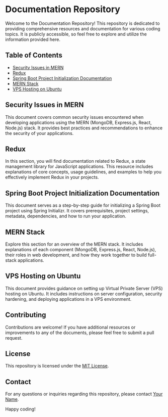 # Documentation Repository

Welcome to the Documentation Repository! This repository is dedicated to providing comprehensive resources and documentation for various coding topics. It is publicly accessible, so feel free to explore and utilize the information provided here.

## Table of Contents

- [Security Issues in MERN](#security-issues-in-mern)
- [Redux](#redux)
- [Spring Boot Project Initialization Documentation](#spring-boot-project-initialization-documentation)
- [MERN Stack](#mern-stack)
- [VPS Hosting on Ubuntu](#vps-hosting-on-ubuntu)

## Security Issues in MERN

This document covers common security issues encountered when developing applications using the MERN (MongoDB, Express.js, React, Node.js) stack. It provides best practices and recommendations to enhance the security of your applications.

## Redux

In this section, you will find documentation related to Redux, a state management library for JavaScript applications. This resource includes explanations of core concepts, usage guidelines, and examples to help you effectively implement Redux in your projects.

## Spring Boot Project Initialization Documentation

This document serves as a step-by-step guide for initializing a Spring Boot project using Spring Initializr. It covers prerequisites, project settings, metadata, dependencies, and how to run your application.

## MERN Stack

Explore this section for an overview of the MERN stack. It includes explanations of each component (MongoDB, Express.js, React, Node.js), their roles in web development, and how they work together to build full-stack applications.

## VPS Hosting on Ubuntu

This document provides guidance on setting up Virtual Private Server (VPS) hosting on Ubuntu. It includes instructions on server configuration, security hardening, and deploying applications in a VPS environment.

## Contributing

Contributions are welcome! If you have additional resources or improvements to any of the documents, please feel free to submit a pull request.

## License

This repository is licensed under the [MIT License](LICENSE).

## Contact

For any questions or inquiries regarding this repository, please contact [Your Name](mailto:your-email@example.com).

Happy coding!
